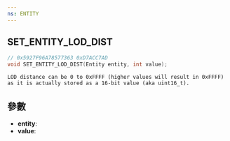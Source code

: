 ```yaml
---
ns: ENTITY
---
```

## SET_ENTITY_LOD_DIST

```c
// 0x5927F96A78577363 0xD7ACC7AD
void SET_ENTITY_LOD_DIST(Entity entity, int value);
```

```
LOD distance can be 0 to 0xFFFF (higher values will result in 0xFFFF) as it is actually stored as a 16-bit value (aka uint16_t).  
```

## 參數
* **entity**: 
* **value**: 

